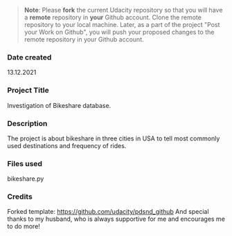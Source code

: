 >**Note**: Please **fork** the current Udacity repository so that you will have a **remote** repository in **your** Github account. Clone the remote repository to your local machine. Later, as a part of the project "Post your Work on Github", you will push your proposed changes to the remote repository in your Github account.

### Date created
13.12.2021

### Project Title
Investigation of Bikeshare database.

### Description
The project is about bikeshare in three cities in USA
to tell most commonly used destinations and frequency of rides.

### Files used
bikeshare.py

### Credits
Forked template: https://github.com/udacity/pdsnd_github
And special thanks to my husband, who is always supportive for me and encourages me to do more!
